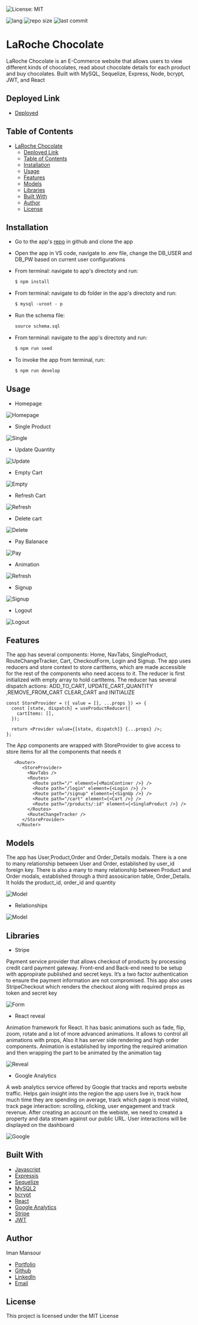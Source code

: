 ![License: MIT](https://img.shields.io/badge/License-MIT-yellow.svg)

![lang](https://img.shields.io/github/languages/top/imanmansour86/choco-commerce)
![repo size](https://img.shields.io/github/repo-size/imanmansour86/choco-commerce)
![last commit](https://img.shields.io/github/last-commit/imanmansour86/choco-commerce)

# LaRoche Chocolate

LaRoche Chocolate is an E-Commerce website that allows users to view different kinds of chocolates, read about chocolate details for each product and buy chocolates. Built with MySQL, Sequelize, Express, Node, bcrypt, JWT, and React

## Deployed Link

- [Deployed](https://peaceful-gorge-21480.herokuapp.com/)

## Table of Contents

- [LaRoche Chocolate](#laroche-chocolate)
  - [Deployed Link](#deployed-link)
  - [Table of Contents](#table-of-contents)
  - [Installation](#installation)
  - [Usage](#usage)
  - [Features](#features)
  - [Models](#models)
  - [Libraries](#libraries)
  - [Built With](#built-with)
  - [Author](#author)
  - [License](#license)

## Installation

- Go to the app's [repo](https://github.com/imanmansour86/choco-commerce) in github and clone the app
- Open the app in VS code, navigate to .env file, change the DB_USER and DB_PW based on current user configurations
- From terminal: navigate to app's directoty and run:

  ```md
  $ npm install
  ```

- From terminal: navigate to db folder in the app's directoty and run:

  ```md
  $ mysql -uroot - p
  ```

- Run the schema file:

  ```md
  source schema.sql
  ```

- From terminal: navigate to the app's directoty and run:

  ```md
  $ npm run seed
  ```

- To invoke the app from terminal, run:

  ```md
  $ npm run develop
  ```

## Usage

- Homepage

![Homepage](/client/public/assets/get%20all%20products.gif)

- Single Product

![Single](/client/public/assets/singleProduct.gif)

- Update Quantity

![Update](/client/public/assets/update%20quantity.gif)

- Empty Cart

![Empty](/client/public/assets/empty.gif)

- Refresh Cart

![Refresh](/client/public/assets/refresh.gif)

- Delete cart

![Delete](/client/public/assets/delete%20from%20cart.gif)

- Pay Balanace

![Pay](/client/public/assets/pay%20balances.gif)

- Animation

![Refresh](/client/public/assets/animation.gif)

- Signup

![Signup](/client/public/assets/signup.gif)

- Logout

![Logout](/client/public/assets/logout.gif)

## Features

The app has several components: Home, NavTabs, SingleProduct, RouteChangeTracker, Cart, CheckoutForm, Login and Signup. The app uses reducers and store context to store cartItems, which are made accessible for the rest of the components who need access to it. The reducer is first initialized with empty array to hold cartItems. The reducer has several dispatch actions: ADD_TO_CART, UPDATE_CART_QUANTITY ,REMOVE_FROM_CART CLEAR_CART and INITIALIZE

```
const StoreProvider = ({ value = [], ...props }) => {
  const [state, dispatch] = useProductReducer({
    cartItems: [],
  });

  return <Provider value={[state, dispatch]} {...props} />;
};
```

The App components are wrapped with StoreProvider to give access to store items for all the components that needs it

```
   <Router>
      <StoreProvider>
        <NavTabs />
        <Routes>
          <Route path="/" element={<MainContiner />} />
          <Route path="/login" element={<Login />} />
          <Route path="/signup" element={<SignUp />} />
          <Route path="/cart" element={<Cart />} />
          <Route path="/products/:id" element={<SingleProduct />} />
        </Routes>
        <RouteChangeTracker />
      </StoreProvider>
    </Router>
```

## Models

The app has User,Product,Order and Order_Details modals. There is a one to many relationship between User and Order, established by user_id foreign key. There is also a many to many relationship between Product and Order modals, established through a third assosicarion table, Order_Details. It holds the product_id, order_id and quantity

![Model](/client/public/assets/modal.png)

- Relationships

![Model](/client/public/assets/relationship.png)

## Libraries

- Stripe

Payment service provider that allows checkout of products by processing credit card payment gateway. Front-end and Back-end need to be setup with appropirate published and secret keys. It’s a two factor authentication to ensure the payment information are not compromised. This app also uses StripeCheckout which renders the checkout along with required props as token and secret key

![Form](/client/public/assets/form.png)

- React reveal

Animation framework for React. It has basic animations such as fade, flip, zoom, rotate and a lot of more advanced animations. It allows to control all animations with props, Also it has server side rendering and high order components. Animation is established by importing the required animation and then wrapping the part to be animated by the animation tag

![Reveal](/client/public/assets/reveal.png)

- Google Analytics

A web analytics service offered by Google that tracks and reports website traffic. Helps gain insight into the region the app users live in, track how much time they are spending on average, track which page is most visited, track page interaction: scrolling, clicking, user engagement
and track revenue. After creating an account on the webiste, we need to created a property and data stream against our public URL. User interactions will be displayed on the dashboard

![Google](/client/public/assets/google.png)

## Built With

- [Javascript](https://developer.mozilla.org/en-US/docs/Web/JavaScript)
- [Expressjs](https://expressjs.com/)
- [Sequelize](https://sequelize.org/)
- [MySQL2](https://www.npmjs.com/package/mysql2)
- [bcrypt](https://www.npmjs.com/package/bcrypt)
- [React](https://reactjs.org/)
- [Google Analytics](https://analytics.google.com/analytics/web/?_ga=2.149095414.1901556607.1647384686-1594085352.1647384686&_gac=1.81879652.1647405661.CjwKCAjw8sCRBhA6EiwA6_IF4WRaCIUfuLGza4ruSat8labJyk1d1_Bv8kGHKQf-gEAcoqxrebZ7wxoClWoQAvD_BwE#/p306851511/reports/intelligenthome)
- [Stripe](https://stripe.com/)
- [JWT](https://jwt.io/)

## Author

Iman Mansour

- [Portfolio](https://imanmansour86.github.io/react-portfolio/)
- [Github](https://github.com/imanmansour86)
- [LinkedIn](https://www.linkedin.com/in/iman-mansour-51391515/)
- [Email](mailto:imanmansour86@gmail.com)

## License

This project is licensed under the MIT License
